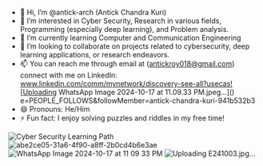 - 👋 Hi, I’m @antick-arch (Antick Chandra Kuri)
- 👀 I’m interested in Cyber Security, Research in various fields, Programming (especially deep learning), and Problem analysis.
- 🌱 I’m currently learning Computer and Communication Engineering
- 💞️ I’m looking to collaborate on projects related to cybersecurity, deep learning applications, or research endeavors.
- 📫 You can reach me through email at (antickroy018@gmail.com) connect with me on LinkedIn:
www.linkedin.com/comm/mynetwork/discovery-see-all?usecas![Uploading WhatsApp Image 2024-10-17 at 11.09.33 PM.jpeg…]()
e=PEOPLE_FOLLOWS&followMember=antick-chandra-kuri-941b532b3
- 😄 Pronouns: He/Him
- ⚡ Fun fact: I enjoy solving puzzles and riddles in my free time!
  
![Cyber Security Learning Path](https://github.com/antick-arch/antick-arch/assets/156878911/559a89c6-047a-41cc-a6d7-97e1ec560ba5)
![abe2ce05-31a6-4f90-a8ff-2b0cd4b6e3ae](https://github.com/antick-arch/antick-arch/assets/156878911/65d7a369-dfb2-4ab0-b881-595c85873cde)
![WhatsApp Image 2024-10-17 at 11 09 33 PM](https://github.com/user-attachments/assets/ea242ee6-34fd-45ef-98de-221f90f18d1d)
![Uploading E241003.jpg…]()
<!---
antick-arch/antick-arch is a ✨ special ✨ repository because its `README.md` (this file) appears on your GitHub profile.
You can click the Preview link to take a look at your changes.
--->

